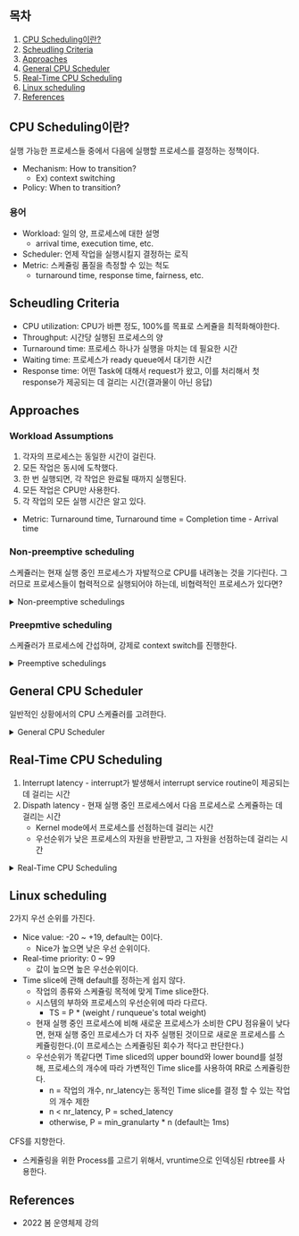 ## 목차

1. [CPU Scheduling이란?](#cpu-scheduling이란)
2. [Scheudling Criteria](#scheudling-criteria)
3. [Approaches](#approaches)
4. [General CPU Scheduler](#general-cpu-scheduler)
5. [Real-Time CPU Scheduling](#real-time-cpu-scheduling)
6. [Linux scheduling](#linux-scheduling)
7. [References](#references)

## CPU Scheduling이란?
실행 가능한 프로세스들 중에서 다음에 실행할 프로세스를 결정하는 정책이다.

+ Mechanism: How to transition? 
    + Ex) context switching
+ Policy: When to transition?

### 용어
+ Workload: 일의 양, 프로세스에 대한 설명
    + arrival time, execution time, etc.
+ Scheduler: 언제 작업을 실행시킬지 결정하는 로직
+ Metric: 스케쥴링 품질을 측정할 수 있는 척도
    + turnaround time, response time, fairness, etc.

## Scheudling Criteria
+ CPU utilization: CPU가 바쁜 정도, 100%를 목표로 스케쥴을 최적화해야한다.
+ Throughput: 시간당 실행된 프로세스의 양
+ Turnaround time: 프로세스 하나가 실행을 마치는 데 필요한 시간
+ Waiting time: 프로세스가 ready queue에서 대기한 시간
+ Response time: 어떤 Task에 대해서 request가 왔고, 이를 처리해서 첫 response가 제공되는 데 걸리는 시간(결과물이 아닌 응답)

## Approaches
### Workload Assumptions
1. 각자의 프로세스는 동일한 시간이 걸린다.
2. 모든 작업은 동시에 도착했다.
3. 한 번 실행되면, 각 작업은 완료될 때까지 실행된다.
4. 모든 작업은 CPU만 사용한다.
5. 각 작업의 모든 실행 시간은 알고 있다.

+ Metric: Turnaround time, Turnaround time = Completion time - Arrival time 

### Non-preemptive scheduling
스케쥴러는 현재 실행 중인 프로세스가 자발적으로 CPU를 내려놓는 것을 기다린다. 그러므로 프로세스들이 협력적으로 실행되어야 하는데, 비협력적인 프로세스가 있다면?

<details><summary> Non-preemptive schedulings </summary>

### FIFO
First-In, First-Out. First-Come, First-Served(FCFS)라고도 한다. 각 작업은 먼저 도착했으면 먼저 실행된다. Non-preemptive 접근법이다. 특정 작업만 실행되지 않는다.(no starvation) \
=> Convoy effect, 대기 작업 줄이 늘어지는 단점이 있다. 그리고 작은 작업 앞에 큰 작업들이 존재하면 평균 대기 시간이 길어진다. 그리고 CPU 작업이 크면 I/O 작업이 놀게 된다. 반대로 I/O 작업이 많으면 이를 기다리느라 CPU가 놀게 된다. 

### Shortest Job First (SJF)
+ 각각의 작업이 서로 다른 실행 시간을 가진다. (가정 1 폐기)
가장 작은 실행 시간을 가진 작업을 고르는 스케쥴 방식이다. 가정한 상태에서는 최적의 Turnaround time을 가진다. Non-preemptive 접근법이다. 따라서 큰 작업 실행 도중, 매우 작은 작업이 들어왔다하더라도 큰 작업을 중단하고 실행할 수 없다.

</details>

### Preepmtive scheduling
스케쥴러가 프로세스에 간섭하며, 강제로 context switch를 진행한다.

<details><summary> Preemptive schedulings </summary>

### Shortest-next-CPU-burst
+ 작업은 동시에 도착하지 않아도 된다. (가정 2 폐기)
+ SJF의 Preemptive 버전이다. Arrival time이 추가된다. (가정 3 폐기) 

새로운 작업의 실행 시간이 현재 작업의 남은 실행 시간보다 작다면, 현재 작업을 중단하고 새로운 작업을 실행시킨다.

### Round Robin
각 작업을 Time slice(또는 Time quantum)이라는 시간 단위로 자른다. 작업을 실행하다가 이 시간이 지나면 다음 작업으로 넘어간다. 이를 위해 OS는 tick을 활용해 시그널을 보낸다.

+ Time slice가 너무 짧으면 context switch overhead가 높아진다.
+ Time slice가 너무 길면 responsive가 떨어진다.

Circular FIFO queue 구조를 가지므로 no starvation이다. 그리고 Response time을 향상 시킬 수 있는 기본적인 방법이다. 만약 ready queue에 프로세스가 없고 run queue에만 프로세스가 1개 있을 경우, context switch 없이 실행을 계속한다.

RR은 Metric이 response time에 초점이 맞춰져있다. Reponse time = First-run time - Arrival time이다. RR은 SJF보다 높은 turnaround time을 가지지만, response time은 더 좋다.   

### Priority Scheduling
우선순위에 따라 작업을 처리한다. 경우에 따라 Preemptive, non-preemptive를 오간다. 높은 우선순위의 작업이 계속 들어오면 낮은 우선순위의 작업이 starvation이 된다.

### Multi-level feedback queue
각 우선순위에 따라 특정 큐에 넣어 작업을 처리한다. 큐 안에서 우선순위에 따라 스케쥴링 된다. RR은 모든 큐에 적용된다.

</details>

## General CPU Scheduler
일반적인 상황에서의 CPU 스케쥴러를 고려한다.

<details><summary> General CPU Scheduler</summary>

### Incorporating I/O
I/O 사용이 가능한 스케쥴링을 고려함에 따라 가정 4를 폐기한다. CPU와 I/O가 상호작용하는 작업 A와 CPU만 사용하는 작업 B가 있다. 그렇다면 A가 CPU를 사용한 뒤, I/O 작업을 한다면 이 작업을 하는 동안 B를 실행시킨다.

### Goals & Challenge
Turnaround time과 Response time을 최적화 하는 것을 목표로 한다. 하지만 시간이 얼마나 걸리는지 모르는 프로세스의 작업이 들어온다. (가정 5 폐기) 그렇기 때문에 RR이 자주 사용된다. 과거의 패턴을 분석해 작업을 예측하는 방법도 있다.(branch predictors or cache algorithms) 그런데 os 특성 상 빠르게 진단하고 결정을 내려야하기 때문에, 알고리즘적으로 완벽하지 않아도 간단하면서 효과적인 알고리즘을 활용하는 편이다.

### NUMA and CPU Scheduling
Non-Uniform Memory Access(뷸균일 기억 장치 접근), 멀티프로세서 시스템에서 사용되고 있는 컴퓨터 메모리 설계 방법이다. 1개의 프로세서와 메모리 등을 통틀어 노드라는 단위를 쓴다. 각 노드 내에서 프로세서에 가까운 메모리는 빠르게 접근할 수 있지만, 멀리 있는 다른 노드의 메모리는 느리게 접근한다. (다른 노드의 CPU를 통해서 접근) \
CPU 스케쥴러는 이에 대해서 작업을 좀 더 빠르게 하기 위해서, 다른 노드의 메모리에 직접 접근하지 않고 인터페이스를 통해 작업을 다른 노드에 할당할 수 있다. 현재 노드의 메모리가 꽉차면 다른 노드의 메모리에 할당하고, 그 노드에서 작업을 처리할 수도 있다. 이렇게 다른 노드의 메모리에 할당된 메모리는 메모리 관리자가 현재 노드로 다시 가져오는 작업을 한다.

### Multiple-Processor Scheduling - Load Balancing
여러 개의 CPU에 작업을 골고루 분산해, 효율을 높이는 방법이다.
+ Push migration - 과부화된 CPU에서 다른 CPU를 작업을 밀어넣는다.
+ Push migration - 대기 중인 CPU에서 다른 바쁜 CPU의 대기 작업을 가져온다.

</details>

## Real-Time CPU Scheduling
1. Interrupt latency - interrupt가 발생해서 interrupt service routine이 제공되는 데 걸리는 시간
2. Dispath latency - 현재 실행 중인 프로세스에서 다음 프로세스로 스케쥴하는 데 걸리는 시간
    + Kernel mode에서 프로세스를 선점하는데 걸리는 시간
    + 우선순위가 낮은 프로세스의 자원을 반환받고, 그 자원을 선점하는데 걸리는 시간

<details><summary> Real-Time CPU Scheduling </summary>

### Soft real-time systems
작업이 Deadline을 무조건 맞출 필요까지는 없다.

### Hard real-time systems
작업은 Deadline을 무조건 맞춰야한다.

### Priority-based Scheduling in Real-time
스케쥴러는 Preemptive를 지원해야하므로 우선순위 기반 스케쥴링을 한다. Hard real-time에서는 deadlines에 대한 스케쥴링도 제공해야한다.

+ 정해진 시간마다 CPU를 요구하는 p(periodic)
+ 프로세스의 deadline을 뜻하는 d
+ 실제 실행 시간 t

0 <= t <= d <= p

### Rate monotic scheduling
우선순위가 period의 역으로 매겨진다. Period가 짧으면 높은 우선순위, period가 길면 낮은 우선순위를 가진다. P(period, processing time)을 입력값으로 한다. 

### Earliest deadline first scheduling
EDF라고 한다. 우선순위가 deadline에 따라 부여된다. Deadline이 짧으면 높은 우선순위, 낮으면 낮은 우선순위이다.

### Proportional Share Scheduling
프로세스마다 CPU를 일부분 점유한다. 새로운 프로세스가 CPU 점유를 요청했는데, 이를 수용 시 100%가 넘치면 관리 컨트롤러가 요구를 거부한다. Virtualied System에서 주로 사용한다. 

+ Virtual CPU의 스케쥴링
+ Virtual CPU와 Physical CPU 간의 스케쥴링 

### Algorithm evaluation
1. Criteria를 정한다.
2. Algorithm을 고려한다.
3. Modeling을 고려한다.
    + 각 알고리즘의 평균 대기 시간 중, 최소값을 계산한다.
    + Queue에 관련된 시간들을 수학적으로 계산한다.
    + Simulations
    + Implementation, 실제 시스템에 테스트 해보는 것은 비용이 굉장히 비싸다.

</details>

## Linux scheduling
2가지 우선 순위를 가진다.
+ Nice value: -20 ~ +19, default는 0이다.
    + Nice가 높으면 낮은 우선 순위이다.
+ Real-time priority: 0 ~ 99
    + 값이 높으면 높은 우선순위이다.
+ Time slice에 관해 default를 정하는게 쉽지 않다.
    + 작업의 종류와 스케쥴링 목적에 맞게 Time slice한다.
    + 시스템의 부하와 프로세스의 우선순위에 따라 다르다.
        + TS = P * (weight / runqueue's total weight)
    + 현재 실행 중인 프로세스에 비해 새로운 프로세스가 소비한 CPU 점유율이 낮다면, 현재 실행 중인 프로세스가 더 자주 실행된 것이므로 새로운 프로세스를 스케쥴링한다.(이 프로세스는 스케쥴링된 회수가 적다고 판단한다.)   
    + 우선순위가 똑같다면 Time sliced의 upper bound와 lower bound를 설정해, 프로세스의 개수에 따라 가변적인 Time slice를 사용하여 RR로 스케쥴링한다.
        + n = 작업의 개수, nr_latency는 동적인 Time slice를 결정 할 수 있는 작업의 개수 제한
        + n < nr_latency, P = sched_latency
        + otherwise, P = min_granularty * n (default는 1ms)
    
CFS를 지향한다.
+ 스케쥴링을 위한 Process를 고르기 위해서, vruntime으로 인덱싱된 rbtree를 사용한다.

## References
* 2022 봄 운영체제 강의